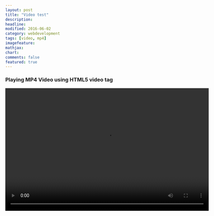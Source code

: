 ```yaml
---
layout: post
title: "Video test"
description: 
headline: 
modified: 2016-06-02
category: webdevelopment
tags: [video, mp4]
imagefeature: 
mathjax: 
chart: 
comments: false
featured: true
---
```

### Playing MP4 Video using HTML5 video tag



<div class="video_container">
  <video width="640" height="386" controls="controls" allowfullscreen="true" poster="">
		<source src="{{ site.url }}/videos/korean_folk_song_in_mandarin.mp4" type="video/mp4">
  </video> 
</div>

